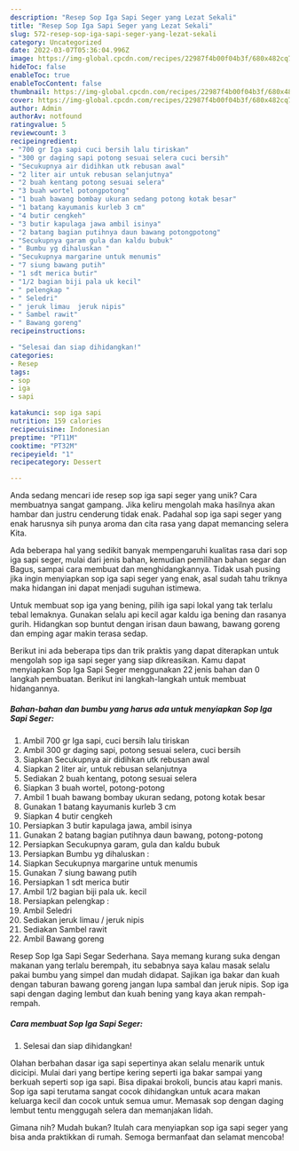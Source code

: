 ```yaml
---
description: "Resep Sop Iga Sapi Seger yang Lezat Sekali"
title: "Resep Sop Iga Sapi Seger yang Lezat Sekali"
slug: 572-resep-sop-iga-sapi-seger-yang-lezat-sekali
category: Uncategorized
date: 2022-03-07T05:36:04.996Z
image: https://img-global.cpcdn.com/recipes/22987f4b00f04b3f/680x482cq70/sop-iga-sapi-seger-foto-resep-utama.jpg
hideToc: false
enableToc: true
enableTocContent: false
thumbnail: https://img-global.cpcdn.com/recipes/22987f4b00f04b3f/680x482cq70/sop-iga-sapi-seger-foto-resep-utama.jpg
cover: https://img-global.cpcdn.com/recipes/22987f4b00f04b3f/680x482cq70/sop-iga-sapi-seger-foto-resep-utama.jpg
author: Admin
authorAv: notfound
ratingvalue: 5
reviewcount: 3
recipeingredient:
- "700 gr Iga sapi cuci bersih lalu tiriskan"
- "300 gr daging sapi potong sesuai selera cuci bersih"
- "Secukupnya air didihkan utk rebusan awal"
- "2 liter air untuk rebusan selanjutnya"
- "2 buah kentang potong sesuai selera"
- "3 buah wortel potongpotong"
- "1 buah bawang bombay ukuran sedang potong kotak besar"
- "1 batang kayumanis kurleb 3 cm"
- "4 butir cengkeh"
- "3 butir kapulaga jawa ambil isinya"
- "2 batang bagian putihnya daun bawang potongpotong"
- "Secukupnya garam gula dan kaldu bubuk"
- " Bumbu yg dihaluskan "
- "Secukupnya margarine untuk menumis"
- "7 siung bawang putih"
- "1 sdt merica butir"
- "1/2 bagian biji pala uk kecil"
- " pelengkap "
- " Seledri"
- " jeruk limau  jeruk nipis"
- " Sambel rawit"
- " Bawang goreng"
recipeinstructions:

- "Selesai dan siap dihidangkan!"
categories:
- Resep
tags:
- sop
- iga
- sapi

katakunci: sop iga sapi 
nutrition: 159 calories
recipecuisine: Indonesian
preptime: "PT11M"
cooktime: "PT32M"
recipeyield: "1"
recipecategory: Dessert

---
```





Anda sedang mencari ide resep sop iga sapi seger yang unik? Cara membuatnya sangat gampang. Jika keliru mengolah maka hasilnya akan hambar dan justru cenderung tidak enak. Padahal sop iga sapi seger yang enak harusnya sih punya aroma dan cita rasa yang dapat memancing selera Kita.





Ada beberapa hal yang sedikit banyak mempengaruhi kualitas rasa dari sop iga sapi seger, mulai dari jenis bahan, kemudian pemilihan bahan segar dan Bagus, sampai cara membuat dan menghidangkannya. Tidak usah pusing jika ingin menyiapkan sop iga sapi seger yang enak,      asal sudah tahu triknya maka hidangan ini dapat menjadi suguhan istimewa.














Untuk membuat sop iga yang bening, pilih iga sapi lokal yang tak terlalu tebal lemaknya. Gunakan selalu api kecil agar kaldu iga bening dan rasanya gurih. Hidangkan sop buntut dengan irisan daun bawang, bawang goreng dan emping agar makin terasa sedap.






Berikut ini ada beberapa tips dan trik praktis yang dapat diterapkan untuk mengolah sop iga sapi seger yang siap dikreasikan. Kamu dapat menyiapkan Sop Iga Sapi Seger menggunakan 22 jenis bahan dan 0 langkah pembuatan. Berikut ini langkah-langkah untuk membuat hidangannya.

<!--inarticleads1-->

##### Bahan-bahan dan bumbu yang harus ada untuk menyiapkan Sop Iga Sapi Seger:

1. Ambil 700 gr Iga sapi, cuci bersih lalu tiriskan
1. Ambil 300 gr daging sapi, potong sesuai selera, cuci bersih
1. Siapkan Secukupnya air didihkan utk rebusan awal
1. Siapkan 2 liter air, untuk rebusan selanjutnya
1. Sediakan 2 buah kentang, potong sesuai selera
1. Siapkan 3 buah wortel, potong-potong
1. Ambil 1 buah bawang bombay ukuran sedang, potong kotak besar
1. Gunakan 1 batang kayumanis kurleb 3 cm
1. Siapkan 4 butir cengkeh
1. Persiapkan 3 butir kapulaga jawa, ambil isinya
1. Gunakan 2 batang bagian putihnya daun bawang, potong-potong
1. Persiapkan Secukupnya garam, gula dan kaldu bubuk
1. Persiapkan  Bumbu yg dihaluskan :
1. Siapkan Secukupnya margarine untuk menumis
1. Gunakan 7 siung bawang putih
1. Persiapkan 1 sdt merica butir
1. Ambil 1/2 bagian biji pala uk. kecil
1. Persiapkan  pelengkap :
1. Ambil  Seledri
1. Sediakan  jeruk limau / jeruk nipis
1. Sediakan  Sambel rawit
1. Ambil  Bawang goreng


Resep Sop Iga Sapi Segar Sederhana. Saya memang kurang suka dengan makanan yang terlalu berempah, itu sebabnya saya kalau masak selalu pakai bumbu yang simpel dan mudah didapat. Sajikan iga bakar dan kuah dengan taburan bawang goreng jangan lupa sambal dan jeruk nipis. Sop iga sapi dengan daging lembut dan kuah bening yang kaya akan rempah-rempah. 

<!--inarticleads2-->

##### Cara membuat Sop Iga Sapi Seger:


1. Selesai dan siap dihidangkan!

Olahan berbahan dasar iga sapi sepertinya akan selalu menarik untuk dicicipi. Mulai dari yang bertipe kering seperti iga bakar sampai yang berkuah seperti sop iga sapi. Bisa dipakai brokoli, buncis atau kapri manis. Sop iga sapi terutama sangat cocok dihidangkan untuk acara makan keluarga kecil dan cocok untuk semua umur. Memasak sop dengan daging lembut tentu menggugah selera dan memanjakan lidah. 

Gimana nih? Mudah bukan? Itulah cara menyiapkan sop iga sapi seger yang bisa anda praktikkan di rumah. Semoga bermanfaat dan selamat mencoba!
